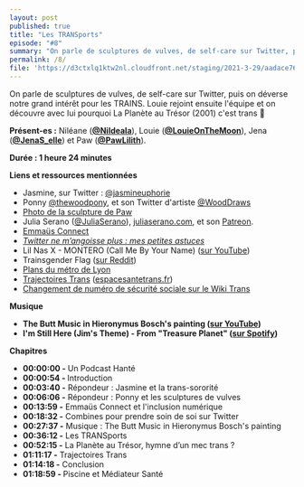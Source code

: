 ```yaml
---
layout: post
published: true
title: "Les TRANSports"
episode: "#8"
summary: "On parle de sculptures de vulves, de self-care sur Twitter, puis on déverse notre grand intérêt pour les TRAINS. Louie rejoint ensuite l'équipe et on découvre avec lui pourquoi La Planète au Trésor (2001) c'est trans 🤯‍"
permalink: /8/
file: 'https://d3ctxlq1ktw2nl.cloudfront.net/staging/2021-3-29/aadace76-7818-f24e-d9e6-cbd3f9aaa125.mp3'
---
```

<p>On parle de sculptures de vulves, de self-care sur Twitter, puis on déverse notre grand intérêt pour les TRAINS. Louie rejoint ensuite l'équipe et on découvre avec lui pourquoi La Planète au Trésor (2001) c'est trans 🤯</p>

<!--more-->

<p><strong>Présent-es :</strong> Niléane (<a href="https://twitter.com/Nildeala"><strong>@Nildeala</strong></a>), Louie (<a href="https://twitter.com/LouieOnTheMoon"><strong>@LouieOnTheMoon</strong></a>), Jena (<a href="https://twitter.com/JenaS_elle"><strong>@JenaS_elle</strong></a>) et Paw (<a href="https://twitter.com/PawLilith"><strong>@PawLilith</strong></a>).</p>
<p><strong>Durée : 1 heure 24 minutes</strong></p>
<p><strong>Liens et ressources mentionnées</strong></p>
<ul>
  <li>Jasmine, sur Twitter : <a href="https://twitter.com/jasmineuphorie">@jasmineuphorie</a></li>
  <li>Ponny <a href="https://twitter.com/thewoodpony">@thewoodpony</a>, et son Twitter d'artiste <a href="https://twitter.com/WoodDraws">@WoodDraws</a></li>
  <li><a href="https://1pct.fr/images/sculpture.jpg">Photo de la sculpture de Paw</a></li>
  <li>Julia Serano (<a href="https://twitter.com/JuliaSerano">@JuliaSerano</a>), <a href="http://juliaserano.com">juliaserano.com</a>, et son <a href="https://www.patreon.com/juliaserano">Patreon</a>.</li>
  <li><a href="http://emmaus-connect.org/">Emmaüs Connect</a></li>
  <li><a href="https://world.hey.com/nileane/twitter-ne-m-angoisse-plus-mes-petites-astuces-2f408c99"><em>Twitter ne m’angoisse plus : mes petites astuces</em></a></li>
  <li>Lil Nas X - MONTERO (Call Me By Your Name) (<a href="https://www.youtube.com/watch?v=6swmTBVI83k">sur YouTube</a>)</li>
  <li>Trainsgender Flag (<a href="https://www.reddit.com/r/ailways/comments/mdrz0u/trainsgender_flag/">sur Reddit</a>)</li>
  <li><a href="https://www.tcl.fr/plans-du-reseau">Plans du métro de Lyon</a></li>
  <li><a href="https://twitter.com/acceptesst/status/1382307750034702348?s=21">Trajectoires Trans</a> (<a href="https://espacesantetrans.fr/">espacesantetrans.fr</a>)</li>
  <li><a href="https://wikitrans.co/2019/12/16/changement-de-numero-de-securite-sociale/">Changement de numéro de sécurité sociale sur le Wiki Trans</a></li>
</ul>
<p><strong>Musique</strong></p>
<ul>
  <li><strong>The Butt Music in Hieronymus Bosch's painting (</strong><a href="https://youtu.be/OnrICy3Bc2U"><strong>sur YouTube</strong></a><strong>)</strong></li>
  <li><strong>I'm Still Here (Jim's Theme) - From "Treasure Planet" (</strong><a href="https://open.spotify.com/track/6BfOhpHADzrvKN2kMPTMPv?si=yCA-uHSYTq2h5k9M55Ux4g"><strong>sur Spotify</strong></a><strong>)</strong></li>
</ul>
<p><strong>Chapitres</strong></p>
<ul>
  <li><strong>00:00:00 - </strong>Un Podcast Hanté</li>
  <li><strong>00:00:54 - </strong>Introduction</li>
  <li><strong>00:03:40 -</strong> Répondeur : Jasmine et la trans-sororité</li>
  <li><strong>00:06:06 -</strong> Répondeur : Ponny et les sculptures de vulves</li>
  <li><strong>00:13:59 -</strong> Emmaüs Connect et l'inclusion numérique</li>
  <li><strong>00:18:32 -</strong> Combines pour prendre soin de soi sur Twitter</li>
  <li><strong>00:27:37 -</strong> Musique : The Butt Music in Hieronymus Bosch's painting</li>
  <li><strong>00:36:12 -</strong> Les TRANSports</li>
  <li><strong>00:52:15 -</strong> La Planète au Trésor, hymne d’un mec trans ?&nbsp;</li>
  <li><strong>01:11:17 -</strong> Trajectoires Trans</li>
  <li><strong>01:14:18 -</strong> Conclusion</li>
  <li><strong>01:18:59 - </strong>Piscine et Médiateur Santé</li>
</ul>